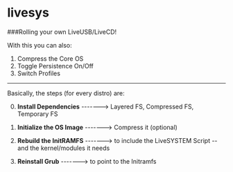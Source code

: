 # livesys

###Rolling your own LiveUSB/LiveCD!

With this you can also:

1. Compress the Core OS
2. Toggle Persistence On/Off
3. Switch Profiles

---

Basically, the steps (for every distro) are:

0. __Install Dependencies__ -------> Layered FS, Compressed FS, Temporary FS

1. __Initialize the OS Image__ -------> Compress it (optional)

2. __Rebuild the InitRAMFS__ -------> to include the LiveSYSTEM Script -- and the kernel/modules it needs

3. __Reinstall Grub__ -------> to point to the Initramfs
